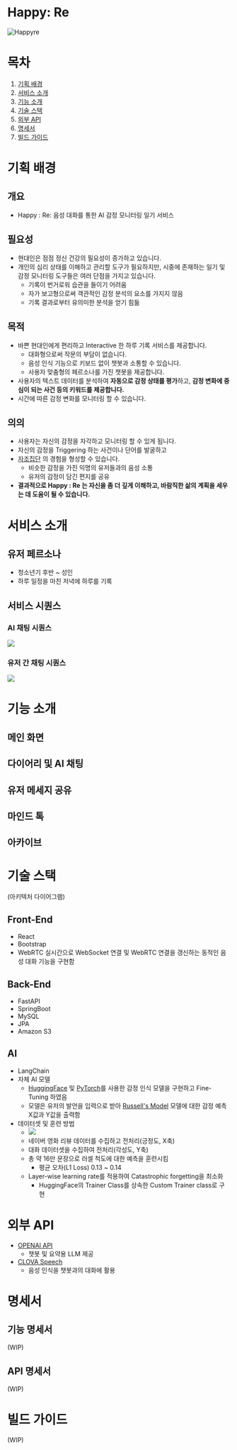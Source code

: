 # Happy: Re

![Happyre](readme%20resource/Happyre.png)

# 목차

1. [기획 배경](#기획-배경)
2. [서비스 소개](#서비스-소개)
3. [기능 소개](#기능-소개)
4. [기술 스택](#기술-스택)
5. [외부 API](#외부-API)
6. [명세서](#명세서)
7. [빌드 가이드](#빌드-가이드)

# 기획 배경

## 개요

- Happy : Re: 음성 대화를 통한 AI 감정 모니터링 일기 서비스

## 필요성

- 현대인은 점점 정신 건강의 필요성이 증가하고 있습니다.
- 개인의 심리 상태를 이해하고 관리할 도구가 필요하지만, 시중에 존재하는 일기 및 감정 모니터링 도구들은 여러 단점을 가지고 있습니다.
  - 기록이 번거로워 습관을 들이기 어려움
  - 자가 보고형으로써 객관적인 감정 분석의 요소를 가지지 않음
  - 기록 결과로부터 유의미한 분석을 얻기 힘듦

## 목적

- 바쁜 현대인에게 편리하고 Interactive 한 하루 기록 서비스를 제공합니다.
  - 대화형으로써 작문의 부담이 없습니다.
  - 음성 인식 기능으로 키보드 없이 챗봇과 소통할 수 있습니다.
  - 사용자 맞춤형의 페르소나를 가진 챗봇을 제공합니다.
- 사용자의 텍스트 데이터를 분석하여 **자동으로 감정 상태를 평가**하고, **감정 변화에 중심이 되는 사건 등의 키워드를 제공합니다.**
- 시간에 따른 감정 변화를 모니터링 할 수 있습니다.

## 의의

- 사용자는 자신의 감정을 자각하고 모니터링 할 수 있게 됩니다.
- 자신의 감정을 Triggering 하는 사건이나 단어를 발굴하고
- [자조집단](https://en.wikipedia.org/wiki/Support_group) 의 경험을 형성할 수 있습니다.
  - 비슷한 감정을 가진 익명의 유저들과의 음성 소통
  - 유저의 감정이 담긴 편지를 공유
- **결과적으로 Happy : Re 는 자신을 좀 더 깊게 이해하고, 바람직한 삶의 계획을 세우는 데 도움이 될 수 있습니다.**

# 서비스 소개

## 유저 페르소나

- 청소년기 후반 ~ 성인
- 하루 일정을 마친 저녁에 하루를 기록

## 서비스 시퀀스

### AI 채팅 시퀀스

![](readme%20resource/AI%20채팅%20시퀀스.png)

### 유저 간 채팅 시퀀스

![](readme%20resource/유저%20채팅%20시퀀스.png)

# 기능 소개

## 메인 화면

<!-- 로그인 시에 보이는 화면 -->

## 다이어리 및 AI 채팅

## 유저 메세지 공유

## 마인드 톡

## 아카이브

# 기술 스택

(아키텍처 다이어그램)

## Front-End

- React
- Bootstrap
- WebRTC
  실시간으로 WebSocket 연결 및 WebRTC 연결을 갱신하는 동적인 음성 대화 기능을 구현함

## Back-End

- FastAPI
- SpringBoot
- MySQL
- JPA
- Amazon S3

## AI

- LangChain
- 자체 AI 모델
  - [HuggingFace](https://huggingface.co/) 및 [PyTorch](https://pytorch.org/)를 사용한 감정 인식 모델을 구현하고 Fine-Tuning 하였음
  - 모델은 유저의 발언을 입력으로 받아 [Russell's Model](https://en.wikipedia.org/wiki/Emotion_classification#Circumplex_model) 모델에 대한 감정 예측 X값과 Y값을 출력함
- 데이터셋 및 훈련 방법
  - ![](readme%20resource/data.PNG)
  - 네이버 영화 리뷰 데이터를 수집하고 전처리(긍정도, X축)
  - 대화 데이터셋을 수집하여 전처리(각성도, Y축)
  - 총 약 16만 문장으로 러셀 척도에 대한 예측을 훈련시킴
    - 평균 오차(L1 Loss) 0.13 ~ 0.14
  - Layer-wise learning rate를 적용하여 Catastrophic forgetting을 최소화
    - HuggingFace의 Trainer Class를 상속한 Custom Trainer class로 구현

# 외부 API

- [OPENAI API](https://platform.openai.com/)
  - 챗봇 및 요약용 LLM 제공
- [CLOVA Speech](https://clova.ai/speech)
  - 음성 인식을 챗봇과의 대화에 활용

# 명세서

## 기능 명세서

(WIP)

## API 명세서

(WIP)

# 빌드 가이드

(WIP)
